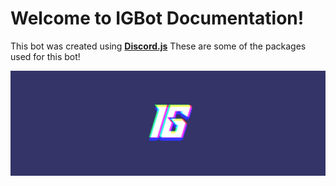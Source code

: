# Welcome to IGBot Documentation!

This bot was created using [**Discord.js**](https://discord.js.org)
These are some of the packages used for this bot!


![Welcome to IGBot Documentation!](./images/forwebsite.png)
